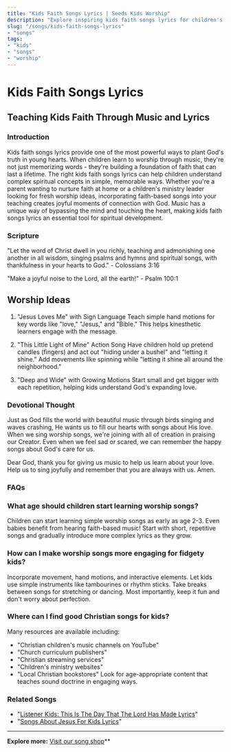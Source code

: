 ```yaml
---
title: "Kids Faith Songs Lyrics | Seeds Kids Worship"
description: "Explore inspiring kids faith songs lyrics for children's worship and faith development. Biblical music resources for families and ministry."
slug: "/songs/kids-faith-songs-lyrics"
- "songs"
tags:
- "kids"
- "songs"
- "worship"
---
```


# Kids Faith Songs Lyrics

## Teaching Kids Faith Through Music and Lyrics

### Introduction
Kids faith songs lyrics provide one of the most powerful ways to plant God's truth in young hearts. When children learn to worship through music, they're not just memorizing words - they're building a foundation of faith that can last a lifetime. The right kids faith songs lyrics can help children understand complex spiritual concepts in simple, memorable ways. Whether you're a parent wanting to nurture faith at home or a children's ministry leader looking for fresh worship ideas, incorporating faith-based songs into your teaching creates joyful moments of connection with God. Music has a unique way of bypassing the mind and touching the heart, making kids faith songs lyrics an essential tool for spiritual development.

### Scripture
"Let the word of Christ dwell in you richly, teaching and admonishing one another in all wisdom, singing psalms and hymns and spiritual songs, with thankfulness in your hearts to God." - Colossians 3:16

"Make a joyful noise to the Lord, all the earth!" - Psalm 100:1

## Worship Ideas
1. "Jesus Loves Me" with Sign Language
Teach simple hand motions for key words like "love," "Jesus," and "Bible." This helps kinesthetic learners engage with the message.

2. "This Little Light of Mine" Action Song
Have children hold up pretend candles (fingers) and act out "hiding under a bushel" and "letting it shine." Add movements like spinning while "letting it shine all around the neighborhood."

3. "Deep and Wide" with Growing Motions
Start small and get bigger with each repetition, helping kids understand God's expanding love.

### Devotional Thought
Just as God fills the world with beautiful music through birds singing and waves crashing, He wants us to fill our hearts with songs about His love. When we sing worship songs, we're joining with all of creation in praising our Creator. Even when we feel sad or scared, we can remember the happy songs about God's care for us.

Dear God, thank you for giving us music to help us learn about your love. Help us to sing joyfully and remember that you are always with us. Amen.

### FAQs

### What age should children start learning worship songs?
Children can start learning simple worship songs as early as age 2-3. Even babies benefit from hearing faith-based music! Start with short, repetitive songs and gradually introduce more complex lyrics as they grow.

### How can I make worship songs more engaging for fidgety kids?
Incorporate movement, hand motions, and interactive elements. Let kids use simple instruments like tambourines or rhythm sticks. Take breaks between songs for stretching or dancing. Most importantly, keep it fun and don't worry about perfection.

### Where can I find good Christian songs for kids?
Many resources are available including:
- "Christian children's music channels on YouTube"
- "Church curriculum publishers"
- "Christian streaming services"
- "Children's ministry websites"
- "Local Christian bookstores"
Look for age-appropriate content that teaches sound doctrine in engaging ways.

### Related Songs

- "[Listener Kids: This Is The Day That The Lord Has Made Lyrics](/songs/listener-kids-this-is-the-day-that-the-lord-has-made-lyrics/)"
- "[Songs About Jesus For Kids Lyrics](/songs/songs-about-jesus-for-kids-lyrics/)"

---

**Explore more:** [Visit our song shop](https://seedskidsworship.com/shop)**

<!-- Schema Markup -->
<script type="application/ld+json">
{
  "@context": "https://schema.org",
  "@type": "MusicRecording",
  "name": "Kids Faith Songs Lyrics",
  "byArtist": {
    "@type": "MusicGroup",
    "name": "Seeds Kids Worship"
  },
  "isFamilyFriendly": true,
  "url": "https://seedskidsworship.com/songs/kids-faith-songs-lyrics/"
}
</script>